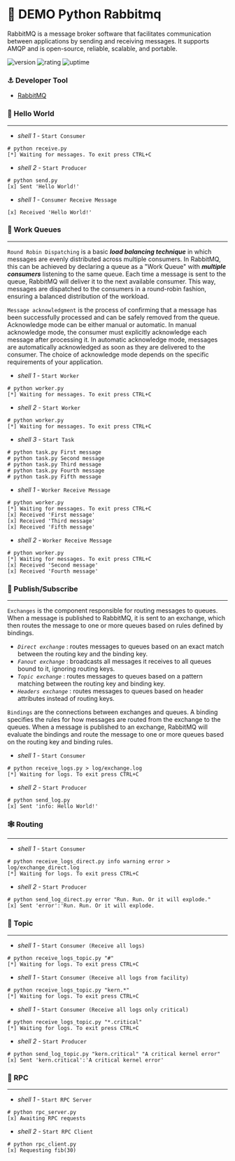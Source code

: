 # 🎉 DEMO Python Rabbitmq
RabbitMQ is a message broker software that facilitates communication between applications by sending and receiving messages. It supports AMQP and is open-source, reliable, scalable, and portable.

![version](https://img.shields.io/badge/version-1.0-blue)
![rating](https://img.shields.io/badge/rating-★★★★★-yellow)
![uptime](https://img.shields.io/badge/uptime-100%25-brightgreen)

### ⚓ Developer Tool

- [RabbitMQ](https://github.com/natthasath/docker-rabbitmq)

### 🐋 Hello World
___

- _shell 1_ - `Start Consumer`

```shell
# python receive.py
[*] Waiting for messages. To exit press CTRL+C
```

- _shell 2_ - `Start Producer`

```shell
# python send.py
[x] Sent 'Hello World!'
```

- _shell 1_ - `Consumer Receive Message`

```shell
[x] Received 'Hello World!'
```

### 🐇 Work Queues
___

`Round Robin Dispatching` is a basic **_load balancing technique_** in which messages are evenly distributed across multiple consumers. In RabbitMQ, this can be achieved by declaring a queue as a "Work Queue" with **_multiple consumers_** listening to the same queue. Each time a message is sent to the queue, RabbitMQ will deliver it to the next available consumer. This way, messages are dispatched to the consumers in a round-robin fashion, ensuring a balanced distribution of the workload.

`Message acknowledgment` is the process of confirming that a message has been successfully processed and can be safely removed from the queue. Acknowledge mode can be either manual or automatic. In manual acknowledge mode, the consumer must explicitly acknowledge each message after processing it. In automatic acknowledge mode, messages are automatically acknowledged as soon as they are delivered to the consumer. The choice of acknowledge mode depends on the specific requirements of your application.

- _shell 1_ - `Start Worker`

```shell
# python worker.py
[*] Waiting for messages. To exit press CTRL+C
```

- _shell 2_ - `Start Worker`

```shell
# python worker.py
[*] Waiting for messages. To exit press CTRL+C
```

- _shell 3_ - `Start Task`

```shell
# python task.py First message
# python task.py Second message
# python task.py Third message
# python task.py Fourth message
# python task.py Fifth message
```

- _shell 1_ - `Worker Receive Message`

```shell
# python worker.py
[*] Waiting for messages. To exit press CTRL+C
[x] Received 'First message'
[x] Received 'Third message'
[x] Received 'Fifth message'
```

- _shell 2_ - `Worker Receive Message`

```shell
# python worker.py
[*] Waiting for messages. To exit press CTRL+C
[x] Received 'Second message'
[x] Received 'Fourth message'
```

### 🐽 Publish/Subscribe
___

`Exchanges` is the component responsible for routing messages to queues. When a message is published to RabbitMQ, it is sent to an exchange, which then routes the message to one or more queues based on rules defined by bindings.

- _`Direct exchange`_ : routes messages to queues based on an exact match between the routing key and the binding key.
- _`Fanout exchange`_ : broadcasts all messages it receives to all queues bound to it, ignoring routing keys.
- _`Topic exchange`_ : routes messages to queues based on a pattern matching between the routing key and binding key.
- _`Headers exchange`_ : routes messages to queues based on header attributes instead of routing keys.

`Bindings` are the connections between exchanges and queues. A binding specifies the rules for how messages are routed from the exchange to the queues. When a message is published to an exchange, RabbitMQ will evaluate the bindings and route the message to one or more queues based on the routing key and binding rules.

- _shell 1_ - `Start Consumer`

```shell
# python receive_logs.py > log/exchange.log
[*] Waiting for logs. To exit press CTRL+C
```

- _shell 2_ - `Start Producer`

```shell
# python send_log.py
[x] Sent 'info: Hello World!'
```

### 🕸️ Routing
___

- _shell 1_ - `Start Consumer`

```shell
# python receive_logs_direct.py info warning error > log/exchange_direct.log
[*] Waiting for logs. To exit press CTRL+C
```

- _shell 2_ - `Start Producer`

```shell
# python send_log_direct.py error "Run. Run. Or it will explode."
[x] Sent 'error':'Run. Run. Or it will explode.
```

### 🐼 Topic
___

- _shell 1_ - `Start Consumer (Receive all logs)`

```shell
# python receive_logs_topic.py "#"
[*] Waiting for logs. To exit press CTRL+C
```

- _shell 1_ - `Start Consumer (Receive all logs from facility)`

```shell
# python receive_logs_topic.py "kern.*"
[*] Waiting for logs. To exit press CTRL+C
```

- _shell 1_ - `Start Consumer (Receive all logs only critical)`

```shell
# python receive_logs_topic.py "*.critical"
[*] Waiting for logs. To exit press CTRL+C
```

- _shell 2_ - `Start Producer`

```shell
# python send_log_topic.py "kern.critical" "A critical kernel error"
[x] Sent 'kern.critical':'A critical kernel error'
```

### 🐬 RPC
___

- _shell 1_ - `Start RPC Server`

```shell
# python rpc_server.py
[x] Awaiting RPC requests
```

- _shell 2_ - `Start RPC Client`

```shell
# python rpc_client.py
[x] Requesting fib(30)
```